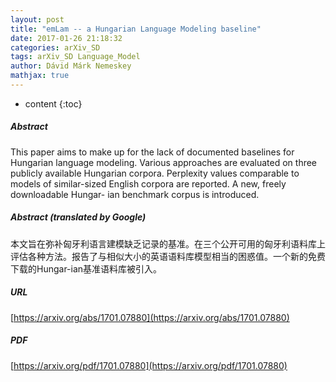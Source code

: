```yaml
---
layout: post
title: "emLam -- a Hungarian Language Modeling baseline"
date: 2017-01-26 21:18:32
categories: arXiv_SD
tags: arXiv_SD Language_Model
author: Dávid Márk Nemeskey
mathjax: true
---
```


* content
{:toc}

##### Abstract
This paper aims to make up for the lack of documented baselines for Hungarian language modeling. Various approaches are evaluated on three publicly available Hungarian corpora. Perplexity values comparable to models of similar-sized English corpora are reported. A new, freely downloadable Hungar- ian benchmark corpus is introduced.

##### Abstract (translated by Google)
本文旨在弥补匈牙利语言建模缺乏记录的基准。在三个公开可用的匈牙利语料库上评估各种方法。报告了与相似大小的英语语料库模型相当的困惑值。一个新的免费下载的Hungar-ian基准语料库被引入。

##### URL
[https://arxiv.org/abs/1701.07880](https://arxiv.org/abs/1701.07880)

##### PDF
[https://arxiv.org/pdf/1701.07880](https://arxiv.org/pdf/1701.07880)

